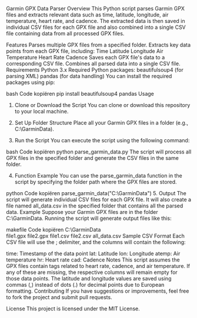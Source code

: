 Garmin GPX Data Parser
Overview
This Python script parses Garmin GPX files and extracts relevant data such as time, latitude, longitude, air temperature, heart rate, and cadence. The extracted data is then saved in individual CSV files for each GPX file and also combined into a single CSV file containing data from all processed GPX files.

Features
Parses multiple GPX files from a specified folder.
Extracts key data points from each GPX file, including:
Time
Latitude
Longitude
Air Temperature
Heart Rate
Cadence
Saves each GPX file's data to a corresponding CSV file.
Combines all parsed data into a single CSV file.
Requirements
Python 3.x
Required Python packages:
beautifulsoup4 (for parsing XML)
pandas (for data handling)
You can install the required packages using pip:

bash
Code kopiëren
pip install beautifulsoup4 pandas
Usage
1. Clone or Download the Script
You can clone or download this repository to your local machine.

2. Set Up Folder Structure
Place all your Garmin GPX files in a folder (e.g., C:\GarminData).

3. Run the Script
You can execute the script using the following command:

bash
Code kopiëren
python parse_garmin_data.py
The script will process all GPX files in the specified folder and generate the CSV files in the same folder.

4. Function Example
You can use the parse_garmin_data function in the script by specifying the folder path where the GPX files are stored.

python
Code kopiëren
parse_garmin_data("C:\\GarminData")
5. Output
The script will generate individual CSV files for each GPX file.
It will also create a file named all_data.csv in the specified folder that contains all the parsed data.
Example
Suppose your Garmin GPX files are in the folder C:\GarminData. Running the script will generate output files like this:

makefile
Code kopiëren
C:\GarminData\
    file1.gpx
    file2.gpx
    file1.csv
    file2.csv
    all_data.csv
Sample CSV Format
Each CSV file will use the ; delimiter, and the columns will contain the following:

time: Timestamp of the data point
lat: Latitude
lon: Longitude
atemp: Air temperature
hr: Heart rate
cad: Cadence
Notes
This script assumes the GPX files contain tags related to heart rate, cadence, and air temperature. If any of these are missing, the respective columns will remain empty for those data points.
The latitude and longitude values are saved using commas (,) instead of dots (.) for decimal points due to European formatting.
Contributing
If you have suggestions or improvements, feel free to fork the project and submit pull requests.

License
This project is licensed under the MIT License.
